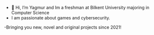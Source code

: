 - 👋 Hi, I’m Yagmur and Im a freshman at Bilkent University majoring in Computer Science 
- I am passionate about games and cybersecurity.




-Bringing you new, novel and original projects since 2021!


